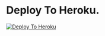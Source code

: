 # Deploy To Heroku.
[![Deploy To Heroku](https://www.herokucdn.com/deploy/button.svg)](https://github.com/gpsiteinfo/GrameenphoneSiteInfoBot)
